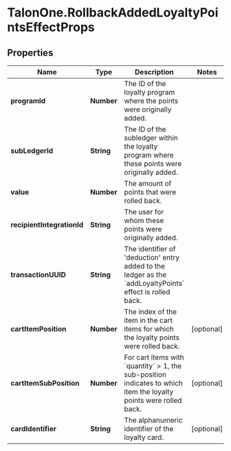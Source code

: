 # TalonOne.RollbackAddedLoyaltyPointsEffectProps

## Properties

Name | Type | Description | Notes
------------ | ------------- | ------------- | -------------
**programId** | **Number** | The ID of the loyalty program where the points were originally added. | 
**subLedgerId** | **String** | The ID of the subledger within the loyalty program where these points were originally added. | 
**value** | **Number** | The amount of points that were rolled back. | 
**recipientIntegrationId** | **String** | The user for whom these points were originally added. | 
**transactionUUID** | **String** | The identifier of &#39;deduction&#39; entry added to the ledger as the &#x60;addLoyaltyPoints&#x60; effect is rolled back. | 
**cartItemPosition** | **Number** | The index of the item in the cart items for which the loyalty points were rolled back. | [optional] 
**cartItemSubPosition** | **Number** | For cart items with &#x60;quantity&#x60; &gt; 1, the sub-position indicates to which item the loyalty points were rolled back.  | [optional] 
**cardIdentifier** | **String** | The alphanumeric identifier of the loyalty card.  | [optional] 


